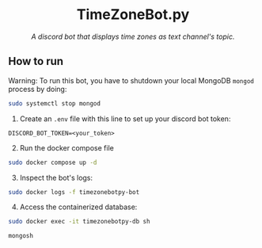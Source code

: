<h1 align="center">TimeZoneBot.py</h1>

<p align="center"><i>A discord bot that displays time zones as text channel's topic.</i></p>

## How to run
Warning: To run this bot, you have to shutdown your local MongoDB `mongod` process by doing:
```sh
sudo systemctl stop mongod
```
1. Create an `.env` file with this line to set up your discord bot token: 
```
DISCORD_BOT_TOKEN=<your_token>
```
2. Run the docker compose file  
```sh
sudo docker compose up -d
```
3. Inspect the bot's logs:
```sh
sudo docker logs -f timezonebotpy-bot
```
4. Access the containerized database:
```sh
sudo docker exec -it timezonebotpy-db sh
```
```sh
mongosh
```